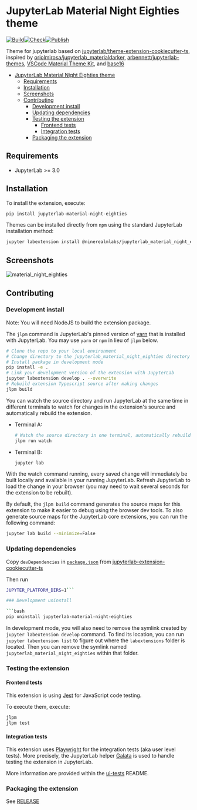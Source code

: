 # JupyterLab Material Night Eighties theme

[![Build](https://github.com/ninerealmlabs/jupyterlab-theme-material-night-eighties/actions/workflows/build.yaml/badge.svg)](https://github.com/ninerealmlabs/jupyterlab-theme-material-night-eighties/actions/workflows/build.yaml)[![Check](https://github.com/ninerealmlabs/jupyterlab-theme-material-night-eighties/actions/workflows/check-release.yaml/badge.svg)](https://github.com/ninerealmlabs/jupyterlab-theme-material-night-eighties/actions/workflows/check-release.yaml)[![Publish](https://github.com/ninerealmlabs/jupyterlab-theme-material-night-eighties/actions/workflows/publish-release.yaml/badge.svg)](https://github.com/ninerealmlabs/jupyterlab-theme-material-night-eighties/actions/workflows/publish-release.yaml)

Theme for jupyterlab based on [jupyterlab/theme-extension-cookiecutter-ts](https://github.com/jupyterlab/extension-cookiecutter-ts),
inspired by [oriolmirosa/jupyterlab_materialdarker](https://github.com/oriolmirosa/jupyterlab_materialdarker),
[arbennett/jupyterlab-themes](https://github.com/arbennett/jupyterlab-themes), [VSCode Material Theme Kit](https://marketplace.visualstudio.com/items?itemName=ms-vscode.Theme-MaterialKit),
and [base16](https://github.com/chriskempson/base16)

- [JupyterLab Material Night Eighties theme](#jupyterlab-material-night-eighties-theme)
  - [Requirements](#requirements)
  - [Installation](#installation)
  - [Screenshots](#screenshots)
  - [Contributing](#contributing)
    - [Development install](#development-install)
    - [Updating dependencies](#updating-dependencies)
    - [Testing the extension](#testing-the-extension)
      - [Frontend tests](#frontend-tests)
      - [Integration tests](#integration-tests)
    - [Packaging the extension](#packaging-the-extension)

## Requirements

- JupyterLab >= 3.0

## Installation

To install the extension, execute:

```sh
pip install jupyterlab-material-night-eighties
```

Themes can be installed directly from `npm` using the standard JupyterLab installation method:

```sh
jupyter labextension install @ninerealmlabs/jupyterlab_material_night_eighties
```

<!-- Themes can also be installed from source. From a theme's subdirectory:

```sh
npm install
jupyter labextension link .
``` -->

## Screenshots

![material_night_eighties](./screenshots/material_night_eighties.png 'material_night_eighties theme screenshot')

<!--
![theme_wallpaper](./screenshots/themer.png "theme wallpaper")
-->

## Contributing

### Development install

Note: You will need NodeJS to build the extension package.

The `jlpm` command is JupyterLab's pinned version of
[yarn](https://yarnpkg.com/) that is installed with JupyterLab. You may use
`yarn` or `npm` in lieu of `jlpm` below.

```bash
# Clone the repo to your local environment
# Change directory to the jupyterlab_material_night_eighties directory
# Install package in development mode
pip install -e .
# Link your development version of the extension with JupyterLab
jupyter labextension develop . --overwrite
# Rebuild extension Typescript source after making changes
jlpm build
```

You can watch the source directory and run JupyterLab at the same time in different terminals
to watch for changes in the extension's source and automatically rebuild the extension.

- Terminal A:

  ```bash
  # Watch the source directory in one terminal, automatically rebuilding when needed
  jlpm run watch
  ```

- Terminal B:

  ```sh
  jupyter lab
  ```

With the watch command running, every saved change will immediately be built
locally and available in your running JupyterLab.
Refresh JupyterLab to load the change in your browser
(you may need to wait several seconds for the extension to be rebuilt).

By default, the `jlpm build` command generates the source maps for this extension
to make it easier to debug using the browser dev tools.
To also generate source maps for the JupyterLab core extensions, you can run the following command:

```bash
jupyter lab build --minimize=False
```

### Updating dependencies

Copy `devDependencies` in [`package.json`](./package.json) from [jupyterlab-extension-cookiecutter-ts](https://github.com/jupyterlab/extension-cookiecutter-ts/blob/3.0/%7B%7Bcookiecutter.python_name%7D%7D/package.json)

Then run

```sh
JUPYTER_PLATFORM_DIRS=1```

### Development uninstall

```bash
pip uninstall jupyterlab-material-night-eighties
```

In development mode, you will also need to remove the symlink created by `jupyter labextension develop`
command. To find its location, you can run `jupyter labextension list` to figure out where the `labextensions`
folder is located. Then you can remove the symlink named `jupyterlab_material_night_eighties` within that folder.

### Testing the extension

#### Frontend tests

This extension is using [Jest](https://jestjs.io/) for JavaScript code testing.

To execute them, execute:

```sh
jlpm
jlpm test
```

#### Integration tests

This extension uses [Playwright](https://playwright.dev/) for the integration tests (aka user level tests).
More precisely, the JupyterLab helper [Galata](https://github.com/jupyterlab/jupyterlab/tree/master/galata) is used
to handle testing the extension in JupyterLab.

More information are provided within the [ui-tests](./ui-tests/README.md) README.

### Packaging the extension

See [RELEASE](RELEASE.md)
